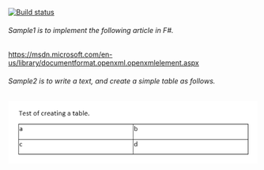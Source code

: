 [![Build status](https://ci.appveyor.com/api/projects/status/pk8giew7mm9y9knb?svg=true)](https://ci.appveyor.com/project/tatsuya/fsharp-openxml-samples-psbv9)

###### Sample1 is to implement the following article in F#.
https://msdn.microsoft.com/en-us/library/documentformat.openxml.openxmlelement.aspx

###### Sample2 is to write a text, and create a simple table as follows.
![screenshot.jpg](Sample2/screenshot.jpg)
